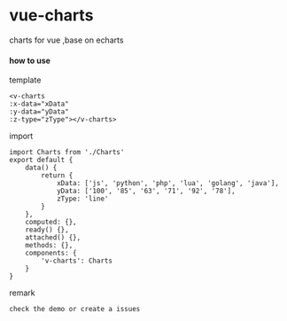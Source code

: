 # vue-charts
charts for vue ,base on echarts

#### how to use

template

    <v-charts
    :x-data="xData"
    :y-data="yData"
    :z-type="zType"></v-charts>

import

    import Charts from './Charts'
    export default {
        data() {
            return {
                xData: ['js', 'python', 'php', 'lua', 'golang', 'java'],
                yData: ['100', '85', '63', '71', '92', '78'],
                zType: 'line'
            }
        },
        computed: {},
        ready() {},
        attached() {},
        methods: {},
        components: {
            'v-charts': Charts
        }
    }

remark

    check the demo or create a issues
